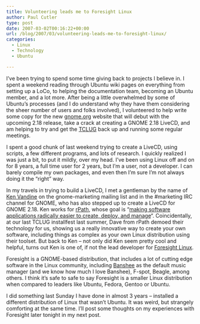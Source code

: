 ```yaml
---
title: Volunteering leads me to Foresight Linux
author: Paul Cutler
type: post
date: 2007-03-02T00:16:22+00:00
url: /blog/2007/03/volunteering-leads-me-to-foresight-linux/
categories:
  - Linux
  - Technology
  - Ubuntu

---
```

I&#8217;ve been trying to spend some time giving back to projects I believe in. I spent a weekend reading through Ubuntu wiki pages on everything from setting up a LoCo, to helping the documentation team, becoming an Ubuntu member, and a lot more. After being a little overwhelmed by some of Ubuntu&#8217;s processes (and I do understand why they have them considering the sheer number of users and folks involved), I volunteered to help write some copy for the new [gnome.org][1] website that will debut with the upcoming 2.18 release, take a crack at creating a GNOME 2.18 LiveCD, and am helping to try and get the [TCLUG][2] back up and running some regular meetings.

I spent a good chunk of last weekend trying to create a LiveCD, using scripts, a few different programs, and lots of research. I quickly realized I was just a bit, to put it mildly, over my head. I&#8217;ve been using Linux off and on for 8 years, a full time user for 2 years, but I&#8217;m a user, not a developer. I can barely compile my own packages, and even then I&#8217;m sure I&#8217;m not always doing it the &#8220;right&#8221; way.

In my travels in trying to build a LiveCD, I met a gentleman by the name of [Ken Vandine][3] on the gnome-marketing mailing list and in the #marketing IRC channel for GNOME, who has also stepped up to create a LiveCD for GNOME 2.18. Ken works for [rPath][4], whose goal is &#8220;[making software applications radically easier to create, deploy, and manage][5]&#8220;. Coincidentally, at our last TCLUG installfest last summer, Dave from rPath demoed their technology for us, showing us a really innovative way to create your own software, including things as complex as your own Linux distribution using their toolset. But back to Ken &#8211; not only did Ken seem pretty cool and helpful, turns out Ken is one of, if not the lead developer for [Foresight Linux][6].

Foresight is a GNOME-based distribution, that includes a lot of cutting edge software in the Linux community, including [Banshee][7] as the default music manager (and we know how much I love Banshee), F-spot, Beagle, among others. I think it&#8217;s safe to safe to say Foresight is a smaller Linux distribution when compared to leaders like Ubuntu, Fedora, Gentoo or Ubuntu.

I did something last Sunday I have done in almost 3 years &#8211; installed a different distribution of Linux that wasn&#8217;t Ubuntu. It was weird, but strangely comforting at the same time. I&#8217;ll post some thoughts on my experiences with Foresight later tonight in my next post.

 [1]: http://www.gnome.org
 [2]: http://www.tclug.org/
 [3]: http://ken.vandine.org/
 [4]: http://www.rpath.com
 [5]: http://www.rpath.com/corp/about-us.html
 [6]: http://www.foresightlinux.org/
 [7]: http://www.banshee-project.org